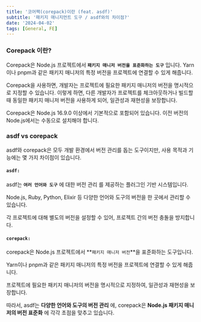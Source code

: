 ```yaml
---
title: '코어팩(corepack)이란 (feat. asdf)'
subtitle: '패키지 매니지먼트 도구 / asdf와의 차이점?'
date: '2024-04-02'
tags: [General, FE]
---
```


### Corepack 이란?

Corepack은 Node.js 프로젝트에서 **`패키지 매니저 버전을 표준화하는 도구`** 입니다. Yarn이나 pnpm과 같은 패키지 매니저의 특정 버전을 프로젝트에 연결할 수 있게 해줍니다.

Corepack을 사용하면, 개발자는 프로젝트에 필요한 패키지 매니저의 버전을 명시적으로 지정할 수 있습니다. 이렇게 하면, 다른 개발자가 프로젝트를 체크아웃하거나 빌드할 때 동일한 패키지 매니저 버전을 사용하게 되어, 일관성과 재현성을 보장합니다.

Corepack은 Node.js 16.9.0 이상에서 기본적으로 포함되어 있습니다. 이전 버전의 Node.js에서는 수동으로 설치해야 합니다.

### asdf vs corepack

asdf와 corepack은 모두 개발 환경에서 버전 관리를 돕는 도구이지만, 사용 목적과 기능에는 몇 가지 차이점이 있습니다.

#### **`asdf:`**

asdf는 **`여러 언어와 도구`** 에 대한 버전 관리 를 제공하는 플러그인 기반 시스템입니다.

Node.js, Ruby, Python, Elixir 등 다양한 언어와 도구의 버전을 한 곳에서 관리할 수 있습니다.

각 프로젝트에 대해 별도의 버전을 설정할 수 있어, 프로젝트 간의 버전 충돌을 방지합니다.

#### **`corepack:`**

corepack은 Node.js 프로젝트에서 **`패키지 매니저 버전`**을 표준화하는 도구입니다.

Yarn이나 pnpm과 같은 패키지 매니저의 특정 버전을 프로젝트에 연결할 수 있게 해줍니다.

프로젝트에 필요한 패키지 매니저의 버전을 명시적으로 지정하여, 일관성과 재현성을 보장합니다.

따라서, asdf는 **다양한 언어와 도구의 버전 관리** 에, corepack은 **Node.js 패키지 매니저의 버전 표준화** 에 각각 초점을 맞추고 있습니다.